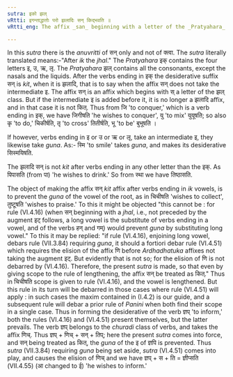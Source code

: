 ```yaml
---
sutra: इको झल्
vRtti: इगन्ताद्धातोः परो झलादिः सन् किद्भवति ॥
vRtti_eng: The affix _san_ beginning with a letter of the _Pratyahara_ _jhal_ is like _kit_, after verbs ending in _ik_ vowels.

---
```

In this _sutra_ there is the _anuvritti_ of सन् only and not of क्त्वा. The _sutra_ literally translated means:-"After _ik_ the _jhal_." The _Pratyahara_ इक् contains the four letters इ, उ, ऋ, लृ. The _Pratyahara_ झल् contains all the consonants, except the nasals and the liquids. After the verbs ending in इक् the desiderative suffix सन् is _kit_, when it is झलादि, that is to say when the affix सन् does not take the intermediate इ. The affix सन् is an affix which begins with स् a letter of the झल् class. But if the intermediate इ is added before it, it is no longer a झलादि affix, and in that case it is not कित्. Thus from जि 'to conquer,' which is a verb ending in इक्, we have जिगीषति 'he wishes to conquer', यु 'to mix' युयूषति; so also कृ 'to do,' चिकीर्षति, तृ 'to cross' तितीर्षति, भू 'to be' बुभूषति ।

If however, verbs ending in इ or उ or ऋ or लृ, take an intermediate इ, they likewise take _guna_. As:- स्मि 'to smile' takes _guna_, and makes its desiderative सिस्मयिषति.

The झलादि सन् is not _kit_ after verbs ending in any other letter than the इक्. As पिपासति (from पा) 'he wishes to drink.' So from स्था we have तिष्ठासति.

The object of making the affix सन् _kit_ affix after verbs ending in _ik_ vowels, is to prevent the _guna_ of the vowel of the root, as in चिचीषति 'wishes to collect', तुष्टूषति 'wishes to praise.' To this it might be objected "this cannot be : for rule (VI.4.16) (when सन् beginning with a _jhal_, i.e., not preceded by the augment इट् follows, a long vowel is the substitute of verbs ending in a vowel, and of the verbs हन् and गम्) would prevent _guna_ by substituting long vowel." To this it may be replied: "if rule (VI.4.16), enjoining long vowel, debars rule (VII.3.84) requiring _guna_, it should a fortiori debar rule (VI.4.51) which requires the elision of the affix णि before _Ardhadhatuka_ affixes not taking the augment इट्. But evidently that is not so; for the elision of णि is not debarred by (VI.4.16). Therefore, the present _sutra_ is made, so that even by giving scope to the rule of lengthening, the affix सन् be treated as कित्." Thus in चिचीषति scope is given to rule (VI.4.16), and the vowel is lengthened. But this rule in its turn will be debarred in those cases where rule (VI.4.51) will apply : in such cases the maxim contained in (I.4.2) is our guide, and a subsequent rule will debar a prior rule of _Panini_ when both find their scope in a single case. Thus in forming the desiderative of the verb ज्ञप् 'to inform,' both the rules (VI.4.16) and (VI.4.51) present themselves, but the latter prevails. The verb ज्ञप् belongs to the _churadi_ class of verbs, and takes the affix णिच्. Thus ज्ञप् + णिच् + सन् + तिप्; here the present _sutra_ comes into force, and सन् being treated as कित्, the _guna_ of the इ of ज्ञपि is prevented. Thus _sutra_ (VII.3.84) requiring _guna_ being set aside, _sutra_ (VI.4.51) comes into play, and causes the elision of णिच् and we have ज्ञप् + स + ति = ज्ञीप्सति (VII.4.55) (आ changed to ई) 'he wishes to inform.'